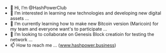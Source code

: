 - 👋 Hi, I’m @HashPowerClub
- 👀 I’m interested in learning new technologies and developing new digital assets ...
- 🌱 I’m currently learning how to make new Bitcoin version (Maricoin) for my team and everyone want's to participate  ...
- 💞️ I’m looking to collaborate on Genesis Block creatioin for testing the network ...
- 📫 How to reach me ... (www.hashpower.business)

<!---
HashPowerClub/HashPowerClub is a ✨ special ✨ repository because its `README.md` (this file) appears on your GitHub profile.
You can click the Preview link to take a look at your changes.
--->
